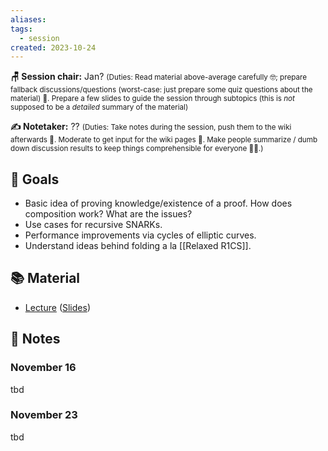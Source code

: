 ```yaml
---
aliases: 
tags:
  - session
created: 2023-10-24
---
```


**🪑 Session chair:** Jan?
<small>(Duties: Read material above-average carefully 🤓; prepare fallback discussions/questions (worst-case: just prepare some quiz questions about the material) 🙋. Prepare a few slides to guide the session through subtopics (this is <i>not</i> supposed to be a <i>detailed</i> summary of the material)</small>

**✍️ Notetaker:** ??
<small>(Duties: Take notes during the session, push them to the wiki afterwards 📝. Moderate to get input for the wiki pages 🧠. Make people summarize / dumb down discussion results to keep things comprehensible for everyone 🧑‍⚖️.)</small>

## 🎯 Goals
- Basic idea of proving knowledge/existence of a proof. How does composition work? What are the issues?
- Use cases for recursive SNARKs.
- Performance improvements via cycles of elliptic curves.
- Understand ideas behind folding a la [[Relaxed R1CS]].

## 📚 Material
- [Lecture](https://youtu.be/0LW-qeVe6QI) ([Slides](https://zk-learning.org/assets/lecture10.pdf))

## 📝 Notes
### November 16
tbd
### November 23
tbd